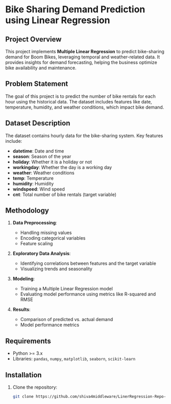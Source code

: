 # Bike Sharing Demand Prediction using Linear Regression

## Project Overview
This project implements **Multiple Linear Regression** to predict bike-sharing demand for Boom Bikes, leveraging temporal and weather-related data. It provides insights for demand forecasting, helping the business optimize bike availability and maintenance.

## Problem Statement
The goal of this project is to predict the number of bike rentals for each hour using the historical data. The dataset includes features like date, temperature, humidity, and weather conditions, which impact bike demand.

## Dataset Description
The dataset contains hourly data for the bike-sharing system. Key features include:
- **datetime**: Date and time
- **season**: Season of the year
- **holiday**: Whether it is a holiday or not
- **workingday**: Whether the day is a working day
- **weather**: Weather conditions
- **temp**: Temperature
- **humidity**: Humidity
- **windspeed**: Wind speed
- **cnt**: Total number of bike rentals (target variable)

## Methodology

1. **Data Preprocessing**:
   - Handling missing values
   - Encoding categorical variables
   - Feature scaling
   
2. **Exploratory Data Analysis**:
   - Identifying correlations between features and the target variable
   - Visualizing trends and seasonality
   
3. **Modeling**:
   - Training a Multiple Linear Regression model
   - Evaluating model performance using metrics like R-squared and RMSE

4. **Results**:
   - Comparison of predicted vs. actual demand
   - Model performance metrics

## Requirements

- Python >= 3.x
- Libraries: `pandas`, `numpy`, `matplotlib`, `seaborn`, `scikit-learn`

## Installation

1. Clone the repository:
   ```bash
   git clone https://github.com/shiva4middleware/LinerRegression-Repo-BoomBikes.git
